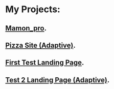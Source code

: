 # My Projects:

## [Mamon_pro](https://r0dionix.github.io/mamon_pro/ "Click").

## [Pizza Site (Adaptive)](https://r0dionix.github.io/Pizza%20Site/ "Click").

## [First Test Landing Page](http://R0dionix.github.io/Test_1_Landing_Page "Click").

## [Test 2 Landing Page (Adaptive)](https://r0dionix.github.io/Test_1_Landing_Page_1.2 "Click").

